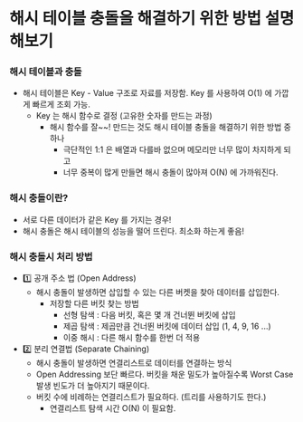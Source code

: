 # 해시 테이블 충돌을 해결하기 위한 방법 설명해보기

### 해시 테이블과 충돌

- 해시 테이블은 Key - Value 구조로 자료를 저장함. Key 를 사용하여 O(1) 에 가깝게 빠르게 조회 가능.
  - Key 는 해시 함수로 결정 (고유한 숫자를 만드는 과정)
    - 해시 함수를 잘~~! 만드는 것도 해시 테이블 충돌을 해결하기 위한 방법 중 하나
      - 극단적인 1:1 은 배열과 다를바 없으며 메모리만 너무 많이 차지하게 되고
      - 너무 중복이 많게 만들면 해시 충돌이 많아져 O(N) 에 가까워진다.

### 해시 충돌이란?

- 서로 다른 데이터가 같은 Key 를 가지는 경우!
- 해시 충돌은 해시 테이블의 성능을 떨어 뜨린다. 최소화 하는게 좋음!

### 해시 충돌시 처리 방법

- 1️⃣ 공개 주소 법 (Open Address)
  - 해시 충돌이 발생하면 삽입할 수 있는 다른 버켓을 찾아 데이터를 삽입한다.
    - 저장할 다른 버킷 찾는 방법
      - 선형 탐색 : 다음 버킷, 혹은 몇 개 건너뛴 버킷에 삽입
      - 제곱 탐색 : 제곱만큼 건너뛴 버킷에 데이터 삽입 (1, 4, 9, 16 ...)
      - 이중 해시 : 다른 해시 함수를 한번 더 적용
- 2️⃣ 분리 연결법 (Separate Chaining) 
  - 해시 충돌이 발생하면 연결리스트로 데이터를 연결하는 방식
  - Open Addressing 보단 빠르다. 버킷을 채운 밀도가 높아질수록 Worst Case 발생 빈도가 더 높아지기 때문이다.
  - 버킷 수에 비례하는 연결리스트가 필요하다.  (트리를 사용하기도 한다.)
    - 연결리스트 탐색 시간 O(N) 이 필요함.